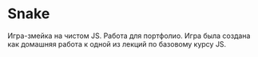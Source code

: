 # Snake
Игра-змейка на чистом JS. Работа для портфолио.
Игра была создана как домашняя работа к одной из лекций по базовому курсу JS.
